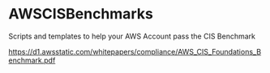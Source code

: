 # AWSCISBenchmarks
Scripts and templates to help your AWS Account pass the CIS Benchmark

https://d1.awsstatic.com/whitepapers/compliance/AWS_CIS_Foundations_Benchmark.pdf
